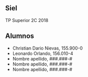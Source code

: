 ﻿## Siel
TP Superior 2C 2018

## Alumnos
- Christian Dario Nievas, 155.900-0
- Leonardo Orlando, 156.010-4
- Nombre apellido, ###.###-#
- Nombre apellido, ###.###-#
- Nombre apellido, ###.###-#
